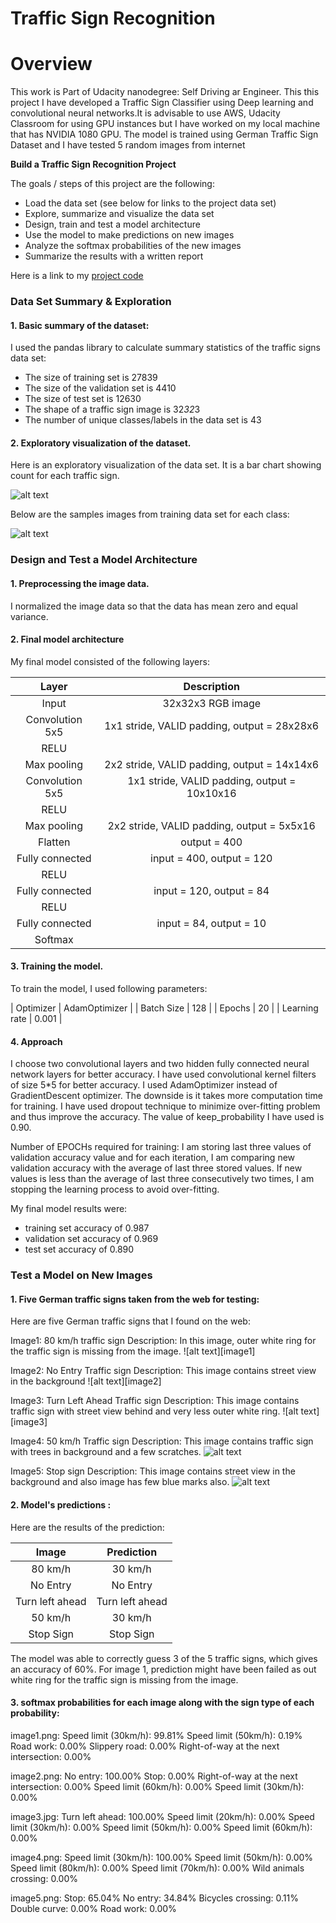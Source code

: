 # **Traffic Sign Recognition** 

# Overview

This work is Part of Udacity nanodegree: Self Driving ar Engineer. This this project I have developed a Traffic Sign Classifier using Deep learning and convolutional neural networks.It is advisable to use AWS, Udacity Classroom for using GPU instances but I have worked on my local machine that has NVIDIA 1080 GPU. The model is trained using  German Traffic Sign Dataset and I have tested 5 random images from internet

**Build a Traffic Sign Recognition Project**

The goals / steps of this project are the following:
* Load the data set (see below for links to the project data set)
* Explore, summarize and visualize the data set
* Design, train and test a model architecture
* Use the model to make predictions on new images
* Analyze the softmax probabilities of the new images
* Summarize the results with a written report

[//]: # (Image References)

[visualization]: ./output_img/dataset_visualization.png "Visualization"
[training_samples]: ./output_img/training_images.png "Training Samples"
[image4]: ./test_img/image1.png "Traffic Sign 1"
[image5]: ./test_img/image2.png "Traffic Sign 2"
[image6]: ./test_img/image3.png "Traffic Sign 3"
[image7]: ./test_img/image4.png "Traffic Sign 4"
[image8]: ./test_img/image5.png "Traffic Sign 5"

Here is a link to my [project code]()

### Data Set Summary & Exploration

#### 1. Basic summary of the dataset:

I used the pandas library to calculate summary statistics of the traffic signs data set:

* The size of training set is 27839
* The size of the validation set is 4410
* The size of test set is 12630
* The shape of a traffic sign image is 32*32*3
* The number of unique classes/labels in the data set is 43

#### 2. Exploratory visualization of the dataset.

Here is an exploratory visualization of the data set. It is a bar chart showing count for each traffic sign.

![alt text][visualization]

Below are the samples images from training data set for each class:

![alt text][training_samples]

### Design and Test a Model Architecture

#### 1. Preprocessing the image data.


I normalized the image data so that the data has mean zero and equal variance.


#### 2. Final model architecture

My final model consisted of the following layers:

| Layer         		|     Description	        					| 
|:---------------------:|:---------------------------------------------:| 
| Input         		| 32x32x3 RGB image   							| 
| Convolution 5x5     	| 1x1 stride, VALID padding, output = 28x28x6 	|
| RELU					|												|
| Max pooling	      	| 2x2 stride, VALID padding, output = 14x14x6	|
| Convolution 5x5	    | 1x1 stride, VALID padding, output = 10x10x16	|
| RELU					|												|
| Max pooling	      	| 2x2 stride, VALID padding, output = 5x5x16	|
| Flatten				| output = 400									|
| Fully connected		| input = 400, output = 120						|
| RELU					|												|
| Fully connected		| input = 120, output = 84						|
| RELU					|												|
| Fully connected		| input = 84, output = 10						|
| Softmax				|												|
 


#### 3. Training the model.

To train the model, I used following parameters:

| Optimizer				|		AdamOptimizer			|
| Batch Size			|		128						|
| Epochs				|		20						|
| Learning rate			|		0.001					|

#### 4. Approach

I choose two convolutional layers and two hidden fully connected neural network layers for better accuracy.
I have used convolutional kernel filters of size 5*5 for better accuracy.
I used AdamOptimizer instead of GradientDescent optimizer. The downside is it takes more computation time for training.
I have used dropout technique to minimize over-fitting problem and thus improve the accuracy. The value of keep_probability I have used is 0.90.

Number of EPOCHs required for training: I am storing last three values of validation accuracy value and for each iteration, I am comparing new validation accuracy with the average of last three stored values. If new values is less than the average of last three consecutively two times, I am stopping the learning process to avoid over-fitting.

My final model results were:

* training set accuracy of 0.987
* validation set accuracy of 0.969
* test set accuracy of 0.890


### Test a Model on New Images

#### 1. Five German traffic signs taken from the web for testing:

Here are five German traffic signs that I found on the web:

Image1: 80 km/h traffic sign
Description: In this image, outer white ring for the traffic sign is missing from the image.
![alt text][image1]

Image2: No Entry Traffic sign
Description: This image contains street view in the background
![alt text][image2] 

Image3: Turn Left Ahead Traffic sign
Description: This image contains traffic sign with street view behind and very less outer white ring.
![alt text][image3] 

Image4: 50 km/h Traffic sign
Description: This image contains traffic sign with trees in background and a few scratches.
![alt text][image4] 

Image5: Stop sign
Description: This image contains street view in the background and also image has few blue marks also.
![alt text][image5]


#### 2. Model's predictions :

Here are the results of the prediction:

| Image			        |     Prediction	        					| 
|:---------------------:|:---------------------------------------------:| 
| 80 km/h      			| 30 km/h  										| 
| No Entry     			| No Entry 										|
| Turn left ahead		| Turn left ahead								|
| 50 km/h	      		| 30 km/h						 				|
| Stop Sign				| Stop Sign   					 				|


The model was able to correctly guess 3 of the 5 traffic signs, which gives an accuracy of 60%. For image 1, prediction might have been failed as out white ring for the traffic sign is missing from the image. 

#### 3. softmax probabilities for each image along with the sign type of each probability:

image1.png:
Speed limit (30km/h): 99.81%
Speed limit (50km/h): 0.19%
Road work: 0.00%
Slippery road: 0.00%
Right-of-way at the next intersection: 0.00%

image2.png:
No entry: 100.00%
Stop: 0.00%
Right-of-way at the next intersection: 0.00%
Speed limit (60km/h): 0.00%
Speed limit (30km/h): 0.00%

image3.jpg:
Turn left ahead: 100.00%
Speed limit (20km/h): 0.00%
Speed limit (30km/h): 0.00%
Speed limit (50km/h): 0.00%
Speed limit (60km/h): 0.00%

image4.png:
Speed limit (30km/h): 100.00%
Speed limit (50km/h): 0.00%
Speed limit (80km/h): 0.00%
Speed limit (70km/h): 0.00%
Wild animals crossing: 0.00%

image5.png:
Stop: 65.04%
No entry: 34.84%
Bicycles crossing: 0.11%
Double curve: 0.00%
Road work: 0.00%




